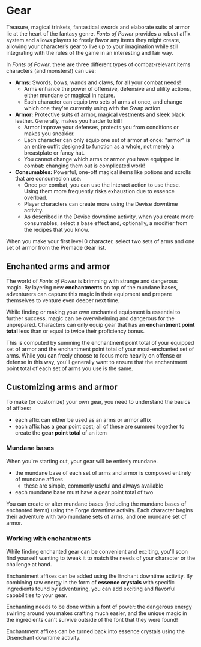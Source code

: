 # Gear

Treasure, magical trinkets, fantastical swords and elaborate suits of armor lie at the heart of the fantasy genre. *Fonts of Power* provides a robust affix system and allows players to freely flavor any items they might create, allowing your character’s gear to live up to your imagination while still integrating with the rules of the game in an interesting and fair way.

In *Fonts of Power*, there are three different types of combat-relevant items characters (and monsters!) can use:

- **Arms:** Swords, bows, wands and claws, for all your combat needs!
  - Arms enhance the power of offensive, defensive and utility actions, either mundane or magical in nature.
  - Each character can equip two sets of arms at once, and change which one they're currently using with the Swap action.
- **Armor:** Protective suits of armor, magical vestments and sleek black leather. Generally, makes you harder to kill!
  - Armor improve your defenses, protects you from conditions or makes you sneakier.
  - Each character can only equip one set of armor at once: "armor" is an entire outfit designed to function as a whole, not merely a breastplate or fancy hat.
  - You cannot change which arms or armor you have equipped in combat: changing them out is complicated work!
- **Consumables:** Powerful, one-off magical items like potions and scrolls that are consumed on use.
  - Once per combat, you can use the Interact action to use these. Using them more frequently risks exhaustion due to essence overload.
  - Player characters can create more using the Devise downtime activity.
  - As described in the Devise downtime activity, when you create more consumables, select a base effect and, optionally, a modifier from the recipes that you know.

When you make your first level 0 character, select two sets of arms and one set of armor from the Premade Gear list.

## Enchanted arms and armor

The world of *Fonts of Power* is brimming with strange and dangerous magic.
By layering new **enchantments** on top of the mundane bases, adventurers can capture this magic in their equipment and prepare themselves to venture even deeper next time.

While finding or making your own enchanted equipment is essential to further success, magic can be overwhelming and dangerous for the unprepared.
Characters can only equip gear that has an **enchantment point total** less than or equal to twice their proficiency bonus.

This is computed by summing the enchantment point total of your equipped set of armor and the enchantment point total of your most-enchanted set of arms.
While you can freely choose to focus more heavily on offense or defense in this way, you'll generally want to ensure that the enchantment point total of each set of arms you use is the same.

## Customizing arms and armor

To make (or customize) your own gear, you need to understand the basics of affixes:

- each affix can either be used as an arms or armor affix
- each affix has a gear point cost; all of these are summed together to create the **gear point total** of an item

### Mundane bases

When you're starting out, your gear will be entirely mundane.

- the mundane base of each set of arms and armor is composed entirely of mundane affixes
  - these are simple, commonly useful and always available
- each mundane base must have a gear point total of two

You can create or alter mundane bases (including the mundane bases of enchanted items) using the Forge downtime activity.
Each character begins their adventure with two mundane sets of arms, and one mundane set of armor.

### Working with enchantments

While finding enchanted gear can be convenient and exciting, you'll soon find yourself wanting to tweak it to match the needs of your character or the challenge at hand.

Enchantment affixes can be added using the Enchant downtime activity.
By combining raw energy in the form of **essence crystals** with specific ingredients found by adventuring, you can add exciting and flavorful capabilities to your gear.

Enchanting needs to be done within a font of power: the dangerous energy swirling around you makes crafting much easier, and the unique magic in the ingredients can't survive outside of the font that they were found!

Enchantment affixes can be turned back into essence crystals using the Disenchant downtime activity.
